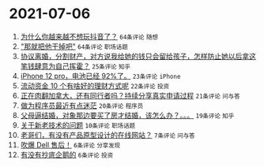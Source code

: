 # 2021-07-06

1. [为什么你越来越不想玩抖音了？](https://www.v2ex.com/t/787774) `64条评论` `随想`
1. ["那就把他干掉吧"](https://www.v2ex.com/t/787776) `64条评论` `职场话题`
1. [协议离婚，分割财产，对方说我给她的钱只会留给孩子，怎样防止她以后拿这笔钱肆意为自己挥霍？](https://www.v2ex.com/t/787784) `25条评论` `知乎`
1. [iPhone 12 pro，电池已经 92%了。](https://www.v2ex.com/t/787765) `23条评论` `iPhone`
1. [流动资金 10 个有啥好的理财方式呢](https://www.v2ex.com/t/787779) `22条评论` `投资`
1. [正在肉翻加拿大，还有同行者吗？持续分享真实申请过程](https://www.v2ex.com/t/787789) `21条评论` `问与答`
1. [做为程序员最近有点迷茫](https://www.v2ex.com/t/787786) `20条评论` `程序员`
1. [父母逼结婚，对象那边要买了房才结婚，该怎么办？。。。](https://www.v2ex.com/t/787791) `19条评论` `知乎`
1. [关于新老技术的问题](https://www.v2ex.com/t/787796) `10条评论` `职场话题`
1. [老哥们，有没有产品原型设计的在线网站？](https://www.v2ex.com/t/787787) `7条评论` `问与答`
1. [吹爆 Dell 售后！](https://www.v2ex.com/t/787805) `6条评论` `分享发现`
1. [有没有抄底企鹅的](https://www.v2ex.com/t/787793) `6条评论` `投资`
